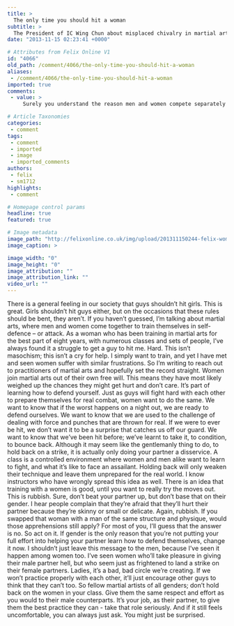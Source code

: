 ```yaml
---
title: >
  The only time you should hit a woman
subtitle: >
  The President of IC Wing Chun about misplaced chivalry in martial arts.
date: "2013-11-15 02:23:41 +0000"

# Attributes from Felix Online V1
id: "4066"
old_path: /comment/4066/the-only-time-you-should-hit-a-woman
aliases:
 - /comment/4066/the-only-time-you-should-hit-a-woman
imported: true
comments:
 - value: >
     Surely you understand the reason men and women compete separately in almost all sports is due to male physical prowess? You'd be in separate classes if there were enough females to fill one. <br> <br>In terms of speed there's no women in Usain Bolt's league, the male olympic lift total record is almost 150% the best female's... and so on for any physical even I can think of. It's no chauvinism or gentlemanliness, just basic biology that the average guy is more physically powerful than the average girl. <br> <br>But when we're not talking about average physiques then sure, why not go ape with a 75kg built girl and go easy on the new skinny guy. Less of this rubbish please felix.,This article isn't about competition, it's about training. Most martial artists will agree that while strength plays a factor, it's skill which determines how good you are at a martial art. It doesn't matter how strong someone punches you if you have the skill to defend yourself. So I'm not really sure what relevance your comment has to the artic

# Article Taxonomies
categories:
 - comment
tags:
 - comment
 - imported
 - image
 - imported_comments
authors:
 - felix
 - sm1712
highlights:
 - comment

# Homepage control params
headline: true
featured: true

# Image metadata
image_path: "http://felixonline.co.uk/img/upload/201311150244-felix-womanhittingman.png"
image_caption: >

image_width: "0"
image_height: "0"
image_attribution: ""
image_attribution_link: ""
video_url: ""
---
```


There is a general feeling in our society that guys shouldn’t hit girls. This is great. Girls shouldn’t hit guys either, but on the occasions that these rules should be bent, they aren’t. If you haven’t guessed, I’m talking about martial arts, where men and women come together to train themselves in self-defence – or attack. As a woman who has been training in martial arts for the best part of eight years, with numerous classes and sets of people, I’ve always found it a struggle to get a guy to hit me. Hard. This isn’t masochism; this isn’t a cry for help. I simply want to train, and yet I have met and seen women suffer with similar frustrations. So I’m writing to reach out to practitioners of martial arts and hopefully set the record straight.
 Women join martial arts out of their own free will. This means they have most likely weighed up the chances they might get hurt and don’t care. It’s part of learning how to defend yourself. Just as guys will fight hard with each other to prepare themselves for real combat, women want to do the same. We want to know that if the worst happens on a night out, we are ready to defend ourselves. We want to know that we are used to the challenge of dealing with force and punches that are thrown for real. If we were to ever be hit, we don’t want it to be a surprise that catches us off our guard. We want to know that we’ve been hit before; we’ve learnt to take it, to condition, to bounce back.
 Although it may seem like the gentlemanly thing to do, to hold back on a strike, it is actually only doing your partner a disservice. A class is a controlled environment where women and men alike want to learn to fight, and what it’s like to face an assailant. Holding back will only weaken their technique and leave them unprepared for the real world.
 I know instructors who have wrongly spread this idea as well. There is an idea that training with a women is good, until you want to really try the moves out. This is rubbish. Sure, don’t beat your partner up, but don’t base that on their gender. I hear people complain that they’re afraid that they’ll hurt their partner because they’re skinny or small or delicate. Again, rubbish. If you swapped that woman with a man of the same structure and physique, would those apprehensions still apply? For most of you, I’ll guess that the answer is no. So act on it. If gender is the only reason that you’re not putting your full effort into helping your partner learn how to defend themselves, change it now.
 I shouldn’t just leave this message to the men, because I’ve seen it happen among women too. I’ve seen women who’ll take pleasure in giving their male partner hell, but who seem just as frightened to land a strike on their female partners. Ladies, it’s a bad, bad circle we’re creating. If we won’t practice properly with each other, it’ll just encourage other guys to think that they can’t too.
 So fellow martial artists of all genders; don’t hold back on the women in your class. Give them the same respect and effort as you would to their male counterparts. It’s your job, as their partner, to give them the best practice they can - take that role seriously. And if it still feels uncomfortable, you can always just ask. You might just be surprised.
